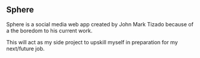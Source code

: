 ## Sphere

Sphere is a social media web app created by John Mark Tizado because of a the boredom to his current work.

This will act as my side project to upskill myself in preparation for my next/future job.
